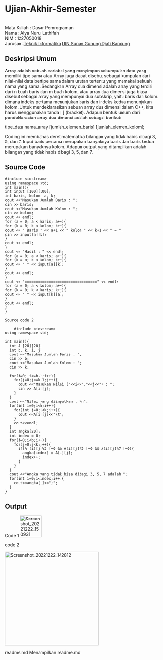 # Ujian-Akhir-Semester
<br>Mata Kuliah 	: Dasar Pemrograman
<br> Nama		: Alya Nurul Lathifah
<br>NIM		:	1227050018
<br>Jurusan		:[Teknik Informatika](http://if.uinsgd.ac.id/) [UIN Sunan Gunung Djati Bandung](https://uinsgd.ac.id/) 

## Deskripsi Umum
Array adalah sebuah variabel yang menyimpan sekumpulan data yang memiliki tipe sama atau Array juga dapat disebut sebagai kumpulan dari nilai-nilai data bertipe sama dalam urutan tertentu yang memakai sebuah nama yang sama. Sedangkan Array dua dimensi adalah array yang terdiri dari n buah baris dan m buah kolom, atau array dua dimensi juga biasa disebut sebagai array yang mempunyai dua subskrip, yaitu baris dan kolom. dimana indeks pertama menunjukan baris dan indeks kedua menunjukan kolom. Untuk mendeklarasikan sebuah array dua dimensi dalam C++, kita harus menggunakan tanda [ ] (bracket). Adapun bentuk umum dari pendeklarasian array dua dimensi adalah sebagai berikut:

tipe_data nama_array [jumlah_elemen_baris] [jumlah_elemen_kolom];

Coding ini membahas deret matematika bilangan yang tidak habis dibagi 3, 5, dan 7.
Input baris pertama merupakan banyaknya baris dan baris kedua merupakan banyaknya kolom. Adapun output yang ditampilkan adalah bilangan yang tidak habis dibagi 3, 5, dan 7.

## Source Code

    #include <iostream>
    using namespace std;
    int main(){
    int input [100][100];
    int baris, kolom, a, k;
    cout <<"Masukan Jumlah Baris : ";
    cin >> baris;
    cout <<"Masukan Jumlah Kolom : ";
    cin >> kolom;
    cout << endl;
    for (a = 0; a < baris; a++){
    for (k = 0; k < kolom; k++){
    cout << " Baris " << a+1 << " kolom " << k+1 << " = ";
    cin >> input[a][k];
    }
    cout << endl;
    }
    cout << "Hasil : " << endl;
    for (a = 0; a < baris; a++){
    for (k = 0; k < kolom; k++){
    cout << " " << input[a][k];
    }
    cout << endl;
    }
    cout << "=================================" << endl;
    for (a = 0; a < kolom; a++){
    for (k = 0; k < baris; k++){
    cout << " " << input[k][a];
    }
    cout << endl;
    }
    }
    
    Source code 2
    
        #include <iostream>
    using namespace std;

    int main(){
      int A [20][20];
      int b, k, i, j;
      cout <<"Masukan Jumlah Baris : ";
      cin >> b;
      cout <<"Masukan Jumlah Kolom : ";
      cin >> k;

      for(i=0; i<=b-1;i++){
        for(j=0;j<=k-1;j++){
          cout <<"Masukan Nilai ("<<i<<"."<<j<<") : ";
          cin >> A[i][j];
        }
      }
      cout <<"Nilai yang diinputkan : \n";
      for(int i=0;i<b;i++){
        for(int j=0;j<k;j++){
          cout <<A[i][j]<<"\t";
        }
        cout<<endl;
      }
      int angka[20];
      int index = 0;
      for(i=0;i<b;i++){
        for(j=0;j<k;j++){
          if(A [i][j]%3 !=0 && A[i][j]%5 !=0 && A[i][j]%7 !=0){
            angka[index] = A[i][j];
            index++;
          }
        }
      }
      cout <<"Angka yang tidak bisa dibagi 3, 5, 7 adalah ";
      for(int i=0;i<index;i++){
        cout<<angka[i]<<";";
      }
    }
## Output

Code 1
<img width="71" alt="Screenshot_20221222_150931" src="https://user-images.githubusercontent.com/121221565/209099601-cc38735d-95d9-4c07-a2d5-2a906d6ef420.png">

code 2

<img width="306" alt="Screenshot_20221222_142812" src="https://user-images.githubusercontent.com/121221565/209100390-e28c8fbf-93be-411f-872a-f18fd4ba5ef5.png">


readme.md
Menampilkan readme.md.
